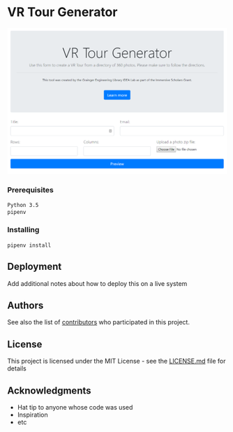 # VR Tour Generator

![Upload form](./form.png)

### Prerequisites

```
Python 3.5
pipenv
```

### Installing
```
pipenv install
```
## Deployment

Add additional notes about how to deploy this on a live system

## Authors

See also the list of [contributors](https://github.com/your/project/contributors) who participated in this project.

## License

This project is licensed under the MIT License - see the [LICENSE.md](LICENSE.md) file for details

## Acknowledgments

* Hat tip to anyone whose code was used
* Inspiration
* etc
